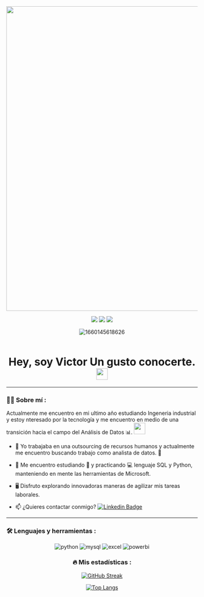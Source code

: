 <div id="header" align="center">
  <img src="" width="800"/>
</div>
<div id="badges" align="center">
  
[![](https://img.shields.io/badge/LinkedIn-0077B5?style=for-the-badge&logo=linkedin&logoColor=white)](https://www.linkedin.com/in/noelianav/) 
  [![](https://img.shields.io/badge/YouTube-red?style=for-the-badge&logo=youtube&logoColor=white)](https://www.youtube.com/channel/UCr6HdsNDgddt6rDGDdNaIpA)
[![](https://img.shields.io/badge/Página_Web-yelow?style=for-the-badge&logo=medium&logoColor=white)](https://www.noelia-navarro.com/)

  ![1660145618626](https://github.com/VictorMarquina/VictorMarquina/assets/142264250/80103b74-8f36-4d45-81ae-6ad5b21db85d)
 
 <div id="badges" align="center">
  <img src="https://visitor-badge-reloaded.herokuapp.com/badge?page_id=noelianav91.noelianav91&color=00cf00" alt=""/>
   
   <h1>
  Hey, soy Victor Un gusto conocerte. 
  <img src="https://media.giphy.com/media/hvRJCLFzcasrR4ia7z/giphy.gif" width="30px"/>
</h1>

---
 <div id="header" align="left">

### :man_technologist: Sobre mí :


Actualmente me encuentro en mi ultimo año estudiando Ingeneria industrial y estoy nteresado por la tecnología y me encuentro en medio de una transición hacia el campo del Análisis de Datos 📊. <img src="https://media.giphy.com/media/WUlplcMpOCEmTGBtBW/giphy.gif" width="30"> 
   
* 🔭 Yo trabajaba en una outsourcing de recursos humanos y actualmente me encuentro buscando trabajo como analista de datos. :muscle:  

* 📖 Me encuentro estudiando :blue_book: y practicando :computer: lenguaje SQL y Python, manteniendo en mente las herramientas de Microsoft. 

* 🖥️  Disfruto explorando innovadoras maneras de agilizar mis tareas laborales.

* 📫 ¿Quieres contactar conmigo? [![Linkedin Badge](https://img.shields.io/badge/-VictorMarquina-blue?style=flat&logo=Linkedin&logoColor=white)](https://www.linkedin.com/in/victor-marquina-j4v1/)
   


---
   
 ### :hammer_and_wrench: Lenguajes y herramientas :
<div id="header" align="center">
    <img src="https://img.shields.io/badge/Python-3776AB?style=for-the-badge&logo=python&logoColor=white" alt="python"/>
  </a>
    <img src="https://img.shields.io/badge/MySQL-6DB33F?style=for-the-badge&logo=mysql&logoColor=white" alt="mysql"/>
  </a>
 <img src="https://img.shields.io/badge/Microsoft_Excel-217346?style=for-the-badge&logo=microsoft-excel&logoColor=white" alt="excel"/>
  </a>
 <img src="https://img.shields.io/badge/Power_BI-FFBE00?style=for-the-badge&logo=Power-BI&logoColor=white" alt="powerbi"/>
  </a>
  

  
 ### :fire: Mis estadísticas :

[![GitHub Streak](http://github-readme-streak-stats.herokuapp.com?user=VictorMarquina&theme=dark&background=000000)](https://git.io/streak-stats)

[![Top Langs](https://github-readme-stats.vercel.app/api/top-langs/?username=VictorMarquina&layout=compact&theme=vision-friendly-dark)](https://github.com/anuraghazra/github-readme-stats)




 
